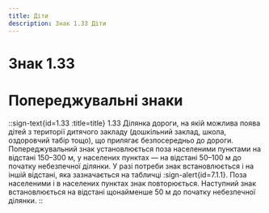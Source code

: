 ```yaml
---
title: Діти
description: Знак 1.33 Діти
---
```

# Знак 1.33
# Попереджувальні знаки
::sign-text{id=1.33 :title=title}
1.33 Ділянка дороги, на якій можлива поява дітей з території дитячого закладу (дошкільний заклад, школа, оздоровчий табір тощо), що прилягає безпосередньо до дороги.
Попереджувальний знак установлюється поза населеними пунктами на відстані 150–300 м, у населених пунктах — на відстані 50–100 м до початку небезпечної ділянки. У разі потреби знак встановлюється і на іншій відстані, яка зазначається на табличці :sign-alert{id=7.1.1}.
Поза населеними і в населених пунктах знак повторюється. Наступний знак встановлюється на відстані щонайменше 50 м до початку небезпечної ділянки.
::
